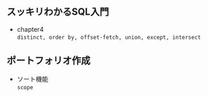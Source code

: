 ## スッキリわかるSQL入門
- chapter4  
```distinct, order by, offset-fetch, union, except, intersect ```

## ポートフォリオ作成
- ソート機能  
  ```scope```
